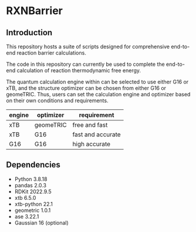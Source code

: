 # RXNBarrier

## Introduction 
This repository hosts a suite of scripts designed for comprehensive end-to-end reaction barrier calculations.

The code in this repository can currently be used to complete the end-to-end calculation of reaction thermodynamic free energy.

The quantum calculation engine within can be selected to use either G16 or xTB, and the structure optimizer can be chosen from either G16 or geomeTRIC. Thus, users can set the calculation engine and optimizer based on their own conditions and requirements.

| engine | optimizer | requirement |
|---------|---------|---------|
| xTB | geomeTRIC | free and fast |
| xTB | G16 | fast and accurate |
| G16 | G16 | high accurate |

## Dependencies
- Python 3.8.18
- pandas 2.0.3
- RDKit 2022.9.5
- xtb 6.5.0
- xtb-python 22.1
- geometric 1.0.1
- ase 3.22.1
- Gaussian 16 (optional)